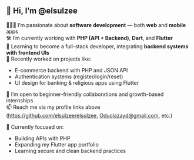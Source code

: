 ## 👋 Hi, I’m @elsulzee

👨🏾‍💻 I’m passionate about **software development** — both **web** and **mobile** apps  
🛠️ I’m currently working with **PHP (API + Backend)**, **Dart**, and **Flutter**  
🌱 Learning to become a full-stack developer, integrating **backend systems with frontend UIs**  
💼 Recently worked on projects like:  
- E-commerce backend with PHP and JSON API  
- Authentication systems (register/login/reset)  
- UI design for banking & religious apps using Flutter  

🤝 I’m open to beginner-friendly collaborations and growth-based internships  
📫 Reach me via my profile links above (https://github.com/elsulzee/elsulzee, Oduolazayd@gmail.com, etc.)

🧠 Currently focused on:
- Building APIs with PHP
- Expanding my Flutter app portfolio
- Learning secure and clean backend practices
